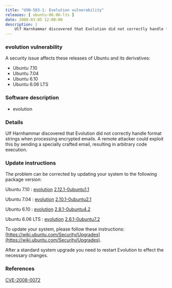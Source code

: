 ```yaml
---
title: "USN-583-1: Evolution vulnerability"
releases: [ ubuntu-06.06-lts ]
date: 2008-03-05 12:00:00
description: |
    Ulf Harnhammar discovered that Evolution did not correctly handle format strings when processing encrypted emails.  A remote attacker could exploit this by sending a specially crafted email, resulting in arbitrary code execution. 
--- 
```

 
### evolution vulnerability

A security issue affects these releases of Ubuntu and its derivatives:

* Ubuntu 7.10
* Ubuntu 7.04
* Ubuntu 6.10
* Ubuntu 6.06 LTS

### Software description

* evolution 

### Details

Ulf Harnhammar discovered that Evolution did not correctly handle format strings when processing encrypted emails. A remote attacker could exploit this by sending a specially crafted email, resulting in arbitrary code execution. 

### Update instructions

The problem can be corrected by updating your system to the following package version:

Ubuntu 7.10
 : [evolution](https://launchpad.net/ubuntu/+source/evolution) <span> [2.12.1-0ubuntu1.1](https://launchpad.net/ubuntu/+source/evolution/2.12.1-0ubuntu1.1) </span> 

Ubuntu 7.04
 : [evolution](https://launchpad.net/ubuntu/+source/evolution) <span> [2.10.1-0ubuntu2.1](https://launchpad.net/ubuntu/+source/evolution/2.10.1-0ubuntu2.1) </span> 

Ubuntu 6.10
 : [evolution](https://launchpad.net/ubuntu/+source/evolution) <span> [2.8.1-0ubuntu4.2](https://launchpad.net/ubuntu/+source/evolution/2.8.1-0ubuntu4.2) </span> 

Ubuntu 6.06 LTS
 : [evolution](https://launchpad.net/ubuntu/+source/evolution) <span> [2.6.1-0ubuntu7.2](https://launchpad.net/ubuntu/+source/evolution/2.6.1-0ubuntu7.2) </span> 

To update your system, please follow these instructions: [https://wiki.ubuntu.com/Security/Upgrades](https://wiki.ubuntu.com/Security/Upgrades).

After a standard system upgrade you need to restart Evolution to effect the necessary changes. 

### References

 [CVE-2008-0072](http://people.ubuntu.com/~ubuntu-security/cve/CVE-2008-0072)
 
